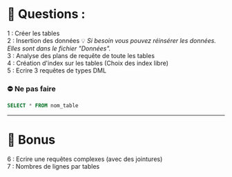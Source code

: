 # :dart: Questions :  
1 : Créer les tables  
2 : Insertion des données :bulb: *Si besoin vous pouvez réinsérer les données. Elles sont dans le fichier "Données".*   
3 : Analyse des plans de requête de toute les tables  
4 : Création d'index sur les tables (Choix des index libre)  
5 : Ecrire 3 requêtes de types DML  
### :no_entry: Ne pas faire  
```sql
SELECT * FROM nom_table
```
----  
# :gift: Bonus  
6 : Ecrire une requêtes complexes (avec des jointures)  
7 : Nombres de lignes par tables
